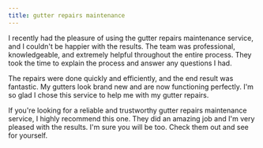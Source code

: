 ```yaml
---
title: gutter repairs maintenance
---
```


I recently had the pleasure of using the gutter repairs maintenance service, and I couldn't be happier with the results. The team was professional, knowledgeable, and extremely helpful throughout the entire process. They took the time to explain the process and answer any questions I had.

The repairs were done quickly and efficiently, and the end result was fantastic. My gutters look brand new and are now functioning perfectly. I'm so glad I chose this service to help me with my gutter repairs.

If you're looking for a reliable and trustworthy gutter repairs maintenance service, I highly recommend this one. They did an amazing job and I'm very pleased with the results. I'm sure you will be too. Check them out and see for yourself.